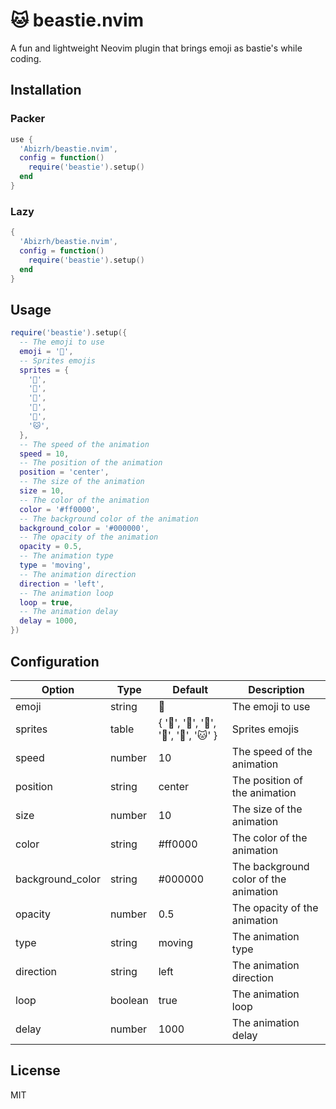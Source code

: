 # 🐱 beastie.nvim
A fun and lightweight Neovim plugin that brings emoji as bastie's while coding.

## Installation

### Packer

```lua
use {
  'Abizrh/beastie.nvim',
  config = function()
    require('beastie').setup()
  end
}
```

### Lazy

```lua
{
  'Abizrh/beastie.nvim',
  config = function()
    require('beastie').setup()
  end
}
```

## Usage

```lua
require('beastie').setup({
  -- The emoji to use
  emoji = '🐻',
  -- Sprites emojis
  sprites = {
    '🐻',
    '🐼',
    '🐨',
    '🦊',
    '🐶',
    '🐱',
  },
  -- The speed of the animation
  speed = 10,
  -- The position of the animation
  position = 'center',
  -- The size of the animation
  size = 10,
  -- The color of the animation
  color = '#ff0000',
  -- The background color of the animation
  background_color = '#000000',
  -- The opacity of the animation
  opacity = 0.5,
  -- The animation type
  type = 'moving',
  -- The animation direction
  direction = 'left',
  -- The animation loop
  loop = true,
  -- The animation delay
  delay = 1000,
})
```

## Configuration

| Option | Type | Default | Description |
| --- | --- | --- | --- |
| emoji | string | 🐻 | The emoji to use |
| sprites | table | { '🐻', '🐼', '🐨', '🦊', '🐶', '🐱' } | Sprites emojis |
| speed | number | 10 | The speed of the animation |
| position | string | center | The position of the animation |
| size | number | 10 | The size of the animation |
| color | string | #ff0000 | The color of the animation |
| background_color | string | #000000 | The background color of the animation |
| opacity | number | 0.5 | The opacity of the animation |
| type | string | moving | The animation type |
| direction | string | left | The animation direction |
| loop | boolean | true | The animation loop |
| delay | number | 1000 | The animation delay |

## License

MIT
